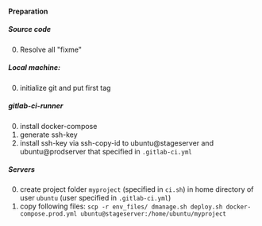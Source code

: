 #### Preparation

##### Source code

0. Resolve all "fixme"

##### Local machine:

0. initialize git and put first tag

##### gitlab-ci-runner

0. install docker-compose
0. generate ssh-key 
0. install ssh-key via ssh-copy-id to ubuntu@stageserver and ubuntu@prodserver that specified in `.gitlab-ci.yml`

##### Servers

0. create project folder `myproject` (specified in `ci.sh`) in home directory of user `ubuntu` (user specified in `.gitlab-ci.yml`)
0. copy following files: `scp -r env_files/ dmanage.sh deploy.sh docker-compose.prod.yml ubuntu@stageserver:/home/ubuntu/myproject`

